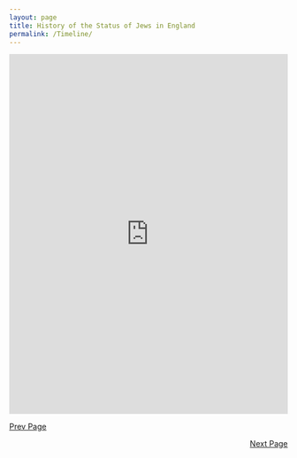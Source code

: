 ```yaml
---
layout: page
title: History of the Status of Jews in England
permalink: /Timeline/
---
```


<iframe src="http://timemapper.okfnlabs.org/blinder_levi/final-project-time-mapper?embed=1" style="width:100%;height:650px;" frameborder="0" marginwidth="0" marginheight="0" vspace="0" hspace="0"></iframe>

[Prev Page](../Intro)
<div style="text-align: right"> <a href="../Quant">Next Page</a> </div>
